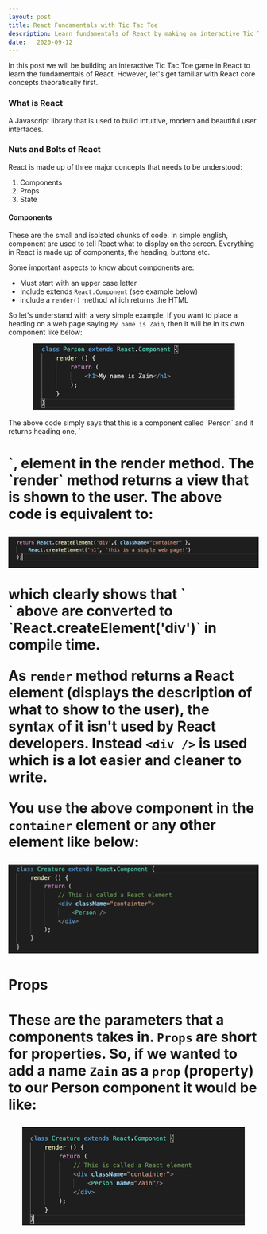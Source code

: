 ```yaml
---
layout: post
title: React Fundamentals with Tic Tac Toe
description: Learn fundamentals of React by making an interactive Tic Tac Toe game in React
date:   2020-09-12
---
```

In this post we will be building an interactive Tic Tac Toe game in React to learn the fundamentals of React. However, let's get familiar with React core concepts theoratically first.

### What is React
A Javascript library that is used to build intuitive, modern and beautiful user interfaces.


### Nuts and Bolts of React
React is made up of three major concepts that needs to be understood:
1. Components
2. Props
3. State

#### Components
These are the small and isolated chunks of code. In simple english, component are used to tell React what to display on the screen. Everything in React is made up of components, the heading, buttons etc.

Some important aspects to know about components are:
* Must start with an upper case letter
* Include extends `React.Component` (see example below)
* include a `render()` method which returns the HTML

So let's understand with a very simple example. If you want to place a heading on a web page saying `My name is Zain`, then it will be in its own component like below:
<p align="center">
  <img src="/assets/images/2020-09-12/1.png">
</p>
The above code simply says that this is a component called `Person` and it returns heading one, `<h1>`, element in the render method. The `render` method returns a view that is shown to the user. The above code is equivalent to:
<p align="center">
  <img src="/assets/images/2020-09-12/2.png">
</p>
which clearly shows that `<div>` above are converted to  `React.createElement('div')` in compile time. 

As `render` method returns a React element (displays the description of what to show to the user), the syntax of it isn't used by React developers. Instead `<div />` is used which is a lot easier and cleaner to write.

You use the above component in the `container` element or any other element like below:
<p align="center">
  <img src="/assets/images/2020-09-12/3.png">
</p>

#### Props
These are the parameters that a components takes in. `Props` are short for properties. So, if we wanted to add a name `Zain` as a `prop` (property) to our Person component it would be like:
<p align="center">
  <img src="/assets/images/2020-09-12/4.png">
</p>